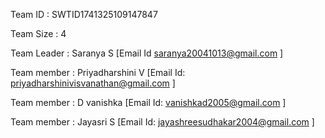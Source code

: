 Team ID : SWTID1741325109147847

Team Size : 4

Team Leader : Saranya S [Email Id saranya20041013@gmail.com ]

Team member : Priyadharshini V [Email Id: priyadharshinivisvanathan@gmail.com ]

Team member : D vanishka  [Email Id: vanishkad2005@gmail.com ]

Team member : Jayasri S  [Email Id: jayashreesudhakar2004@gmail.com ]
